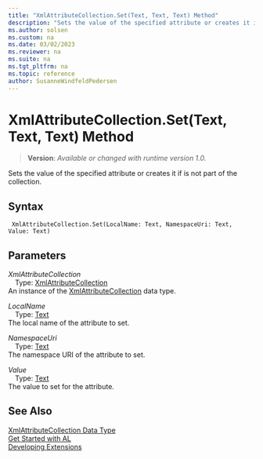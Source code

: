 ```yaml
---
title: "XmlAttributeCollection.Set(Text, Text, Text) Method"
description: "Sets the value of the specified attribute or creates it if is not part of the collection."
ms.author: solsen
ms.custom: na
ms.date: 03/02/2023
ms.reviewer: na
ms.suite: na
ms.tgt_pltfrm: na
ms.topic: reference
author: SusanneWindfeldPedersen
---
```

[//]: # (START>DO_NOT_EDIT)
[//]: # (IMPORTANT:Do not edit any of the content between here and the END>DO_NOT_EDIT.)
[//]: # (Any modifications should be made in the .xml files in the ModernDev repo.)
# XmlAttributeCollection.Set(Text, Text, Text) Method
> **Version**: _Available or changed with runtime version 1.0._

Sets the value of the specified attribute or creates it if is not part of the collection.


## Syntax
```AL
 XmlAttributeCollection.Set(LocalName: Text, NamespaceUri: Text, Value: Text)
```
## Parameters
*XmlAttributeCollection*  
&emsp;Type: [XmlAttributeCollection](xmlattributecollection-data-type.md)  
An instance of the [XmlAttributeCollection](xmlattributecollection-data-type.md) data type.  

*LocalName*  
&emsp;Type: [Text](../text/text-data-type.md)  
The local name of the attribute to set.  

*NamespaceUri*  
&emsp;Type: [Text](../text/text-data-type.md)  
The namespace URI of the attribute to set.  

*Value*  
&emsp;Type: [Text](../text/text-data-type.md)  
The value to set for the attribute.  



[//]: # (IMPORTANT: END>DO_NOT_EDIT)
## See Also
[XmlAttributeCollection Data Type](xmlattributecollection-data-type.md)  
[Get Started with AL](../../devenv-get-started.md)  
[Developing Extensions](../../devenv-dev-overview.md)